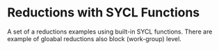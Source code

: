 # Reductions with  SYCL Functions
A set of a reductions examples using built-in SYCL functions. There are example of gloabal reductions also block (work-group) level.
